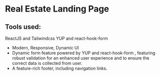 # Real Estate Landing Page

## Tools used:
ReactJS and Tailwindcss
YUP and react-hook-form

* Modern, Responsive, Dynamic UI
* Dynamic form feature powered by YUP and react-hook-form , featuring robust validation for an enhanced user experience and to ensure the correct data is collected from user.
* A feature-rich footer, including navigation links.
